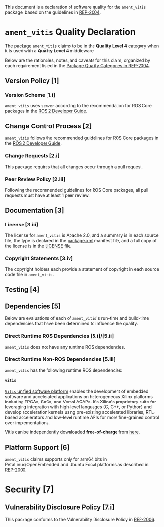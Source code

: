 This document is a declaration of software quality for the `ament_vitis` package, based on the guidelines in [REP-2004](https://www.ros.org/reps/rep-2004.html).

# `ament_vitis` Quality Declaration

The package `ament_vitis` claims to be in the **Quality Level 4** category when it is used with a **Quality Level 4** middleware.

Below are the rationales, notes, and caveats for this claim, organized by each requirement listed in the [Package Quality Categories in REP-2004](https://www.ros.org/reps/rep-2004.html).

## Version Policy [1]

### Version Scheme [1.i]

`ament_vitis` uses `semver` according to the recommendation for ROS Core packages in the [ROS 2 Developer Guide](https://docs.ros.org/en/rolling/Contributing/Developer-Guide.html#versioning).

<!-- 
### Version Stability [1.ii]

`ament_vitis` is at a stable version, i.e. `>= 1.0.0`.
The current version can be found in its [package.xml](package.xml), and its change history can be found in its [CHANGELOG](CHANGELOG.rst).

### Public API Declaration [1.iii]

All symbols in the installed headers are considered part of the public API.

All installed headers are in the `include` directory of the package, headers in any other folders are not installed and considered private.

### API Stability Within a Released ROS Distribution [1.iv]/[1.vi]

`ament_vitis` will not break public API within a released ROS distribution, i.e. no major releases once the ROS distribution is released.

### ABI Stability Within a Released ROS Distribution [1.v]/[1.vi]

`ament_vitis` contains C and C++ code and therefore must be concerned with ABI stability, and will maintain ABI stability within a ROS distribution. 
-->

## Change Control Process [2]

`ament_vitis` follows the recommended guidelines for ROS Core packages in the [ROS 2 Developer Guide](https://docs.ros.org/en/rolling/Contributing/Developer-Guide.html#quality-practices).

### Change Requests [2.i]

This package requires that all changes occur through a pull request.

<!-- 
### Contributor Origin [2.ii]

This package uses DCO as its confirmation of contributor origin policy. More information can be found in [CONTRIBUTING](../CONTRIBUTING.md). 
-->

### Peer Review Policy [2.iii]

Following the recommended guidelines for ROS Core packages, all pull requests must have at least 1 peer review.

<!-- 
### Continuous Integration [2.iv]

All pull requests must pass CI on all [tier 1 platforms](https://www.ros.org/reps/rep-2000.html#support-tiers).

### Documentation Policy [2.v]

All pull requests must resolve related documentation changes before merging. 
-->

## Documentation [3]

<!-- 
### Feature Documentation [3.i]

`ament_vitis` has feature documentation describing lifecycle nodes.
It is [hosted](https://design.ros2.org/articles/node_lifecycle.html). 
-->

<!-- 
### Public API Documentation [3.ii]

Most of `ament_vitis` has embedded API documentation. 
-->

### License [3.iii]

The license for `ament_vitis` is Apache 2.0, and a summary is in each source file, the type is declared in the [package.xml](package.xml) manifest file, and a full copy of the license is in the [LICENSE](LICENSE) file.


<!-- 
There is an automated test which runs a linter that ensures each file has a license statement.

The most recent test results can be found [here](https://ci.ros2.org/view/nightly/job/nightly_linux_release/lastBuild/testReport/ament_vitis/copyright/). 
-->

### Copyright Statements [3.iv]

The copyright holders each provide a statement of copyright in each source code file in `ament_vitis`.

<!-- 
There is an automated test which runs a linter that ensures each file has at least one copyright statement.

The results of the test can be found [here](https://ci.ros2.org/view/nightly/job/nightly_linux_release/lastBuild/testReport/ament_vitis/copyright/). 
-->


## Testing [4]

<!-- 
### Feature Testing [4.i]

`ament_vitis` has feature tests, which test for proper node state transitions.
The tests are located in the [test](test) subdirectory.
New features are required to have tests before being added.
Currently nightly test results can be seen here:
* [linux-aarch64_release](https://ci.ros2.org/view/nightly/job/nightly_linux-aarch64_release/lastBuild/testReport/ament_vitis/)
* [linux_release](https://ci.ros2.org/view/nightly/job/nightly_linux_release/lastBuild/testReport/ament_vitis/)
* [mac_osx_release](https://ci.ros2.org/view/nightly/job/nightly_osx_release/lastBuild/testReport/ament_vitis/)
* [windows_release](https://ci.ros2.org/view/nightly/job/nightly_win_rel/lastBuild/testReport/ament_vitis/)

### Public API Testing [4.ii]

Each part of the public API has tests, and new additions or changes to the public API require tests before being added. The tests aim to cover both typical usage and corner cases, but are quantified by contributing to code coverage.

### Coverage [4.iii]

`ament_vitis` follows the recommendations for ROS Core packages in the [ROS 2 Developer Guide](https://docs.ros.org/en/rolling/Contributing/Developer-Guide.html#code-coverage), and opts to use line coverage instead of branch coverage.

This includes:

- tracking and reporting line coverage statistics
- no lines are manually skipped in coverage calculations

Changes are required to make a best effort to keep or increase coverage before being accepted, but decreases are allowed if properly justified and accepted by reviewers.

Current coverage statistics can be viewed [here](https://ci.ros2.org/job/nightly_linux_coverage/lastSuccessfulBuild/cobertura/src_ros2_rcl_ament_vitis_src/). A description of how coverage statistics are calculated is summarized in this page ["ROS 2 Onboarding Guide"](https://docs.ros.org/en/rolling/Contributing/Developer-Guide.html#note-on-coverage-runs).

### Performance [4.iv]

`ament_vitis` follows the recommendations for performance testing of C code in the [ROS 2 Developer Guide](https://docs.ros.org/en/rolling/Contributing/Developer-Guide.html#performance), and opts to do performance analysis on each release rather than each change.

System level performance benchmarks that cover features of `ament_vitis` can be found at:
* [Benchmarks](http://build.ros2.org/view/Rci/job/Rci__benchmark_ubuntu_focal_amd64/BenchmarkTable/)
* [Performance](http://build.ros2.org/view/Rci/job/Rci__nightly-performance_ubuntu_focal_amd64/lastCompletedBuild/)

Changes that introduce regressions in performance must be adequately justified in order to be accepted and merged.

### Linters and Static Analysis [4.v]

`ament_vitis` uses and passes all the standard linters and static analysis tools for a C package as described in the [ROS 2 Developer Guide](https://docs.ros.org/en/rolling/Contributing/Developer-Guide.html#linters-and-static-analysis).

Results of the nightly linter tests can be found [here](https://ci.ros2.org/view/nightly/job/nightly_linux_release/lastBuild/testReport/ament_vitis).
-->

## Dependencies [5]

Below are evaluations of each of `ament_vitis`'s run-time and build-time dependencies that have been determined to influence the quality.

<!-- 
It has several "buildtool" dependencies, which do not affect the resulting quality of the package, because they do not contribute to the public library API.
It also has several test dependencies, which do not affect the resulting quality of the package, because they are only used to build and run the test code.
-->

### Direct Runtime ROS Dependencies [5.i]/[5.ii]

`ament_vitis` does not have any runtime ROS dependencies.

<!-- 
### Direct Runtime ROS Dependencies [5.i]/[5.ii]

`ament_vitis` has the following runtime ROS dependencies:

#### `lifecycle_msgs`

`lifecycle_msgs` provides message and services for managing lifecycle nodes.

It is **Quality Level 1**, see its [Quality Declaration document](https://github.com/ros2/rcl_interfaces/blob/master/lifecycle_msgs/QUALITY_DECLARATION.md).

#### `rcl`

`rcl` is the ROS 2 client library in C.

It is **Quality Level 1**, see its [Quality Declaration document](../rcl/QUALITY_DECLARATION.md).

#### `rcutils`

`rcutils` provides commonly used functionality in C.

It is **Quality Level 1**, see its [Quality Declaration document](https://github.com/ros2/rcutils/blob/master/QUALITY_DECLARATION.md).

#### `rmw`

`rmw` is the ROS 2 middleware library.

It is **Quality Level 1**, see its [Quality Declaration document](https://github.com/ros2/rmw/blob/master/rmw/QUALITY_DECLARATION.md).

#### `rosidl_runtime_c`

`rosidl_runtime_c` provides runtime functionality for rosidl message and service interfaces.

It is **Quality Level 1**, see its [Quality Declaration document](https://github.com/ros2/rosidl/blob/master/rosidl_runtime_c/QUALITY_DECLARATION.md).

#### `tracetools`

The `tracetools` package provides utilities for instrumenting the code in `ament_vitis` so that it may be traced for debugging and performance analysis.

It is **Quality Level 1**, see its [Quality Declaration document](https://gitlab.com/ros-tracing/ros2_tracing/-/blob/master/tracetools/QUALITY_DECLARATION.md). 
-->

### Direct Runtime Non-ROS Dependencies [5.iii]

`ament_vitis` has the following runtime ROS dependencies:

#### `vitis`

[`Vitis` unified software platform](https://www.xilinx.com/products/design-tools/vitis.html) enables the development of embedded software and accelerated applications on heterogeneous Xilinx platforms including FPGAs, SoCs, and Versal ACAPs. It's Xilinx's proprietary suite for leveraging integration with high-level languages (C, C++, or Python) and develop acceleration kernels using pre-existing accelerated libraries, RTL-based accelerators and low-level runtime APIs for more fine-grained control over implementations.

Vitis can be independently downloaded **free-of-charge** from [here](https://www.xilinx.com/support/download/index.html/content/xilinx/en/downloadNav/vitis.html).


## Platform Support [6]

`ament_vitis` claims supports only for arm64 bits in PetaLinux/OpenEmbedded and Ubuntu Focal platforms as described in [REP-2000](https://www.ros.org/reps/rep-2000.html#support-tiers).

<!-- 
`ament_vitis` supports all of the tier 1 platforms as described in [REP-2000](https://www.ros.org/reps/rep-2000.html#support-tiers), and tests each change against all of them.

Currently nightly results can be seen here:
* [linux-aarch64_release](https://ci.ros2.org/view/nightly/job/nightly_linux-aarch64_release/lastBuild/testReport/ament_vitis/)
* [linux_release](https://ci.ros2.org/view/nightly/job/nightly_linux_release/lastBuild/testReport/ament_vitis/)
* [mac_osx_release](https://ci.ros2.org/view/nightly/job/nightly_osx_release/lastBuild/testReport/ament_vitis/)
* [windows_release](https://ci.ros2.org/view/nightly/job/nightly_win_rel/lastBuild/testReport/ament_vitis/) 
-->

# Security [7]

## Vulnerability Disclosure Policy [7.i]

This package conforms to the Vulnerability Disclosure Policy in [REP-2006](https://www.ros.org/reps/rep-2006.html).
